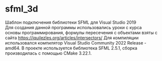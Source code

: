 # sfml_3d
Шаблон подключения библиотеки SFML для Visual Studio 2019  
Для создания данной программы использовались уроки с курса основы программирования,
формулы пересечения с объектами взяты с сайта https://iquilezles.org/articles/intersectors/
Для компиляции использовался компилятор Visual Studio Community 2022 Release - amd64.
В проекте используется библиотека SFML 2.5.1, сборка производилась с помощью CMake 3.22.1.
